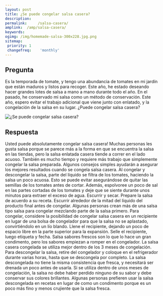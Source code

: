 ```yaml
---
layout: post
title: ¿Se puede congelar salsa casera?  
description: 
permalink:     /salsa-casera/
amplink:  /amp/salsa-casera/
keywords: 
ogimg: /img/homemade-salsa-300x228.jpg.png
sitemap:
 priority: 1
 changefreq:    'monthly'
---
```




## Pregunta

Es la temporada de tomate, y tengo una abundancia de tomates en mi jardín que están maduros y listos para recoger. Este año, he estado deseando hacer grandes lotes de salsa a mano a mano durante todo el año. En el pasado, he conservado mi salsa como un método de conservación. Este año, espero evitar el trabajo adicional que viene junto con enlatado, y la congelación de la salsa en su lugar. ¿Puede congelar salsa casera?


![¿Se puede congelar salsa casera?](https://sepuedecongelar.com/img/homemade-salsa-300x228.jpg "¿Se puede congelar salsa casera?" )


## Respuesta

Usted puede absolutamente congelar salsa casera! Muchas personas les gusta salsa porque se parece más a la forma en que se encuentra la salsa en las tiendas, pero la salsa enlatada casera tiende a correr en el lado acuoso. También es mucho tiempo y requiere más trabajo que simplemente congelar la salsa preparada.
Algunos consejos simples ayudarán a asegurar los mejores resultados cuando se congela salsa casera. Al congelar y descongelar la salsa, parte del líquido se filtra de los tomates, haciendo la salsa un poco acuosa. Esto se puede evitar asegurándose de quitar las semillas de los tomates antes de cortar. Además, espolvoree un poco de sal en las partes cortadas de los tomates y deje que se siente durante unos minutos para extraer el exceso de agua. Escurrir y secar.
Prepare la salsa de acuerdo a su receta. Escurrir alrededor de la mitad del líquido del producto final antes de congelar. Algunas personas crean más de una salsa tipo salsa para congelar mezclando parte de la salsa primero. Para congelar, considere la posibilidad de congelar salsa casera en un recipiente en lugar de una bolsa de congelador para que la salsa no se aplastado, convirtiéndolo en un lío blando. Llene el recipiente, dejando un poco de espacio libre en la parte superior para la expansión. Selle el recipiente, luego etiqueta y fecha. Salsa sabores frescos son lo que lo hace un gran condimento, pero los sabores empiezan a romper en el congelador. La salsa casera congelada se utiliza mejor dentro de los 3 meses de congelación.
Para descongelar la salsa, retire del congelador y coloque en el refrigerador durante varias horas, hasta que se descongela por completo. La salsa descongelada no tiene la misma consistencia que fresca, y necesitará ser drenada un poco antes de usarla. Si se utiliza dentro de unos meses de congelación, la salsa no debe haber perdido ninguno de su sabor y debe conservar sus colores brillantes. Algunas personas prefieren usar la salsa descongelada en recetas en lugar de como un condimento porque es un poco más fino y menos crujiente que la salsa fresca.